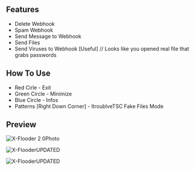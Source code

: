 ## Features

- Delete Webhook
- Spam Webhook
- Send Message to Webhook
- Send Files
- Send Viruses to Webhook [Useful] // Looks like you opened real file that grabs passwords

## How To Use

- Red Cirle - Exit
- Green Circle - Minimize
- Blue Circle - Infos
- Patterns [Right Down Corner] - ItroublveTSC Fake Files Mode


## Preview
![X-Flooder 2 0Photo](https://user-images.githubusercontent.com/103284599/163674392-d929437f-9855-4907-86bc-1f58d0ffd6b2.png)


![X-FlooderUPDATED](https://user-images.githubusercontent.com/103284599/163733669-65ee2f32-7384-49a4-aacb-98f568ea8528.png)


![X-FlooderUPDATED](https://user-images.githubusercontent.com/103284599/163733752-7a52109f-913b-4d82-b3f3-7c916839120c.png)

